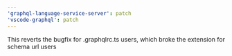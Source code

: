 ```yaml
---
'graphql-language-service-server': patch
'vscode-graphql': patch
---
```


This reverts the bugfix for .graphqlrc.ts users, which broke the extension for schema url users
